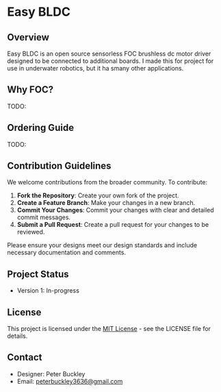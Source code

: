 

# Easy BLDC

## Overview
Easy BLDC is an open source sensorless FOC brushless dc motor driver designed to be connected to additional boards. I made this for project for use in underwater robotics, but it ha smany other applications.

## Why FOC?
TODO:

## Ordering Guide
TODO:

## Contribution Guidelines
We welcome contributions from the broader community. To contribute:

1. **Fork the Repository**: Create your own fork of the project.
2. **Create a Feature Branch**: Make your changes in a new branch.
3. **Commit Your Changes**: Commit your changes with clear and detailed commit messages.
4. **Submit a Pull Request**: Create a pull request for your changes to be reviewed.

Please ensure your designs meet our design standards and include necessary documentation and comments.

## Project Status
- Version 1: In-progress

## License
This project is licensed under the [MIT License](LICENSE) - see the LICENSE file for details.

## Contact
- Designer: Peter Buckley
- Email: peterbuckley3636@gmail.com
